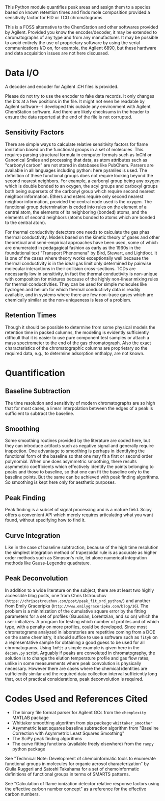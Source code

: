 This Python module quantifies peak areas and assign them to a species
based on known retention times and finds mole composition provided a
sensitivity factor for FID or TCD chromatograms.

This is a FOSS alternative to the ChemStation and other softwares
provided by Agilent. Provided you know the encoder/decoder, it may be
extended to chromatographs of any type and from any manufacturer. It may
be possible to avoid entirely the use of proprietary software by using
the serial communications I/O on, for example, the Agilent 6890, but
these hardware and data acquisition issues are not here discussed.

# Data I/O

A decoder and encoder for Agilent .CH files is provided. 

Please do not try to use the encoder to fake data records. It only
changes the bits at a few positions in the file. It might not
even be readable by Agilent software--I developed this outside any
environment with Agilent ChemStation software. And there are likely
checksums in the header to ensure the data reported at the end of the
file is not corrupted. 

## Sensitivity Factors

There are simple ways to calculate relative sensitivity factors
for flame ionization based on the functional groups in a set of
molecules. This requires parsing structural formula in computer formats
such as InChI or Canonical Smiles and processing that data, as atom
attributes such as "carbonyl carbon" are not stored in databases like
PubChem. Parsers are available in all languages including python: here
pysmiles is used. The definition of these functional groups does not
require looking beyond the second nearest neighbors. For example, a
carbonyl group being any oxygen which is double bonded to an oxygen, the
acyl groups and carboxyl groups both being supersets of the carbonyl
group which require second nearest neighbor information. Ethers and
esters require only second nearest neighbor information, provided the
central node used is the oxygen. The functional group determination is
coded into rules on the element of a central atom, the elements of its
neighboring (bonded) atoms, and the elements of second neighbors (atoms
bonded to atoms which are bonded to the central atom).

For thermal conductivity detectors one needs to calculate the gas phas
thermal conductivity. Models based on the kinetic theory of gases and
other theoretical and semi-empirical approaches have been used, some of
which are enumerated in pedagagical fashion as early as the 1960s in the
foundational text "Transport Phenomena" by Bird, Stewart, and Lightfoot.
It is one of the cases where theory works exceptionally well because
the thermal conductivity is in the ideal gas limit only determined by
pairwise molecular interactions in their collision cross-sections. TCDs
are necessarily low in sensitivity, in fact the thermal conductivity
is non-unique with composition for mixtures because of the highly
non-linear mixing rules for thermal conductivities. They can be used for
simple molecules like hydrogen and helium for which thermal conductiivty
data is readily available, and in systems where there are few non-trace
gases which are chemically similar so the non-uniqueness is less of a
problem.

## Retention Times

Though it should be possible to determine from some physical models the
retention time in packed columns, the modeling is evidently sufficiently
difficult that it is easier to use pure component test samples or attach
a mass spectrometer to the end of the gas chromatograph. Also the exact
characteristics of the chromatographic columns are proprietary so the
required data, e.g., to determine adsorption enthalpy, are not known.

# Quantification

## Baseline Subtraction

The time resolution and sensitivity of modern chromatographs are so
high that for most cases, a linear interpolation between the edges of
a peak is sufficient to subtract the baseline. 

## Smoothing

Some smoothing routines provided by the literature are coded here, but
they can introduce artifacts such as negative signal and generally
require inspection. One advantage to smoothing is perhaps in identifying
the functional form of the baseline so that one may fit a first or
second order polynomial. When one does asymmetric smoothing, there
results asymmetric coefficients which effectively identify the points
belonging to peaks and those to baseline, so that one can fit the
baseline only to the baseline points. But the same can be achieved with
peak finding algorithms. So smoothing is kept here only for aesthetic
purposes.

## Peak Finding 

Peak finding is a subset of signal processing and is a mature
field. Scipy offers a convenient API which merely requires articulating
what you want found, without specifying how to find it. 

## Curve Integration

Like in the case of baseline subtraction, because of the high time
resolution the simplest integration method of trapezoidal rule is as
accurate as higher order methods such as Simpson's rule, let alone
numerical integration methods like Gauss-Legendre quadrature.

## Peak Deconvolution

In addition to a wide literature on the subject, there are at
least two highly accessible blog posts, one from Chris Ostrouchov
(`https://chrisostrouchov.com/post/peak_fit_xrd_python/`) and another
from Emily Graceripka (`http://www.emilygraceripka.com/blog/16`). The
problem is a minimization of the cumulative square error by the fitting
parameters for a set of profiles (Gaussian, Lorentzian, and so on)
which the user initializes. A program for testing which number of
profiles and of which type, with a penalty on more profiles, could
be developed. Since most chromatograms analyzed in laboratories are
repetitive coming from a DOE on the same chemistry, it should suffice to
use a software such as `fityk` on a representative sample for obtaining
a good guess to be used for all chromatograms. Using `lmfit` a simple
example is given here in the `deconv.py` script. Arguably if peaks are
convoluted in chromatography, the solution is to change the elution
temperature profile and gas flow rates, unlike in some measurements
where peak convolution is physically necessary. However there are cases
where the chemical identities are sufficiently similar and the required
data collection interval sufficiently long that, out of practical
considerations, peak deconvolution is required.

# Codes Used and References Cited

- The binary file format parser for Agilent GCs from the `chemplexity` MATLAB package
- Whittaker smoothing algorithm from pip package `whittaker_smoother`
- Asymmetric least squares baseline subtraction algorithm from "Baseline Correction with Asymmetric Least Squares
  Smoothing"
- The SciPy peak finding algorithms 
- The curve fitting functions (available freely elsewhere) from the `rampy` python package

See "Technical Note: Development of chemoinformatic tools to enumerate
functional groups in molecules for organic aerosol characterization"
by Giulia Ruggeri and Satoshi Takahama for a set of chemoinformatic
definitions of functional groups in terms of SMARTS patterns.

See "Calculation of flame ionization detector relative response factors
using the effective carbon number concept" as a reference for the
effective carbon numbers.
